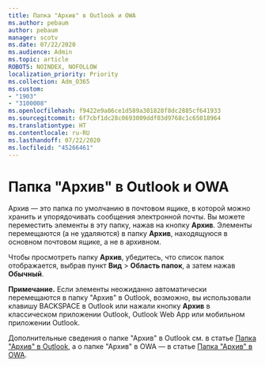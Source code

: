 ```yaml
---
title: Папка "Архив" в Outlook и OWA
ms.author: pebaum
author: pebaum
manager: scotv
ms.date: 07/22/2020
ms.audience: Admin
ms.topic: article
ROBOTS: NOINDEX, NOFOLLOW
localization_priority: Priority
ms.collection: Adm_O365
ms.custom:
- "1903"
- "3100008"
ms.openlocfilehash: f9422e9a86ce1d589a301828f8dc2885cf641933
ms.sourcegitcommit: 6f7cbf1dc28c0693009ddf03d9768c1c65018964
ms.translationtype: HT
ms.contentlocale: ru-RU
ms.lasthandoff: 07/22/2020
ms.locfileid: "45266461"
---
```

# <a name="archive-folder-in-outlook-and-owa"></a>Папка "Архив" в Outlook и OWA

Архив — это папка по умолчанию в почтовом ящике, в которой можно хранить и упорядочивать сообщения электронной почты. Вы можете переместить элементы в эту папку, нажав на кнопку **Архив**. Элементы перемещаются (а не удаляются) в папку **Архив**, находящуюся в основном почтовом ящике, а не в архивном.

Чтобы просмотреть папку **Архив**, убедитесь, что список папок отображается, выбрав пункт **Вид** > **Область папок**, а затем нажав **Обычный**.

**Примечание.** Если элементы неожиданно автоматически перемещаются в папку "Архив" в Outlook, возможно, вы использовали клавишу BACKSPACE в Outlook или нажали кнопку **Архив** в классическом приложении Outlook, Outlook Web App или мобильном приложении Outlook.

Дополнительные сведения о папке "Архив" в Outlook см. в статье [Папка "Архив" в Outlook](https://support.office.com/article/archive-in-outlook-for-windows-25f75777-3cdc-4c77-9783-5929c7b47028), а о папке "Архив" в OWA — в статье [Папка "Архив" в OWA](https://support.office.com/article/organize-your-inbox-with-archive-sweep-and-other-tools-in-outlook-on-the-web-49b26f63-6399-4b4a-a580-14b9b1efe96d?ui=en-US&rs=en-US&ad=US).